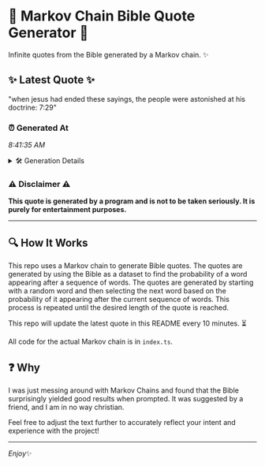 # 📖 Markov Chain Bible Quote Generator 📖

Infinite quotes from the Bible generated by a Markov chain. ✨

## ✨ Latest Quote ✨
"when jesus had ended these sayings, the people were astonished at his doctrine: 7:29"

### ⏰ Generated At
*8:41:35 AM*

<details>
    <summary>🛠️ Generation Details</summary>
    <p>
        <strong>🌱 Seed:</strong> when<br>
        <strong>🔄 Iterations:</strong> 13<br>
        <strong>📜 Context History:</strong><br>[ when ]: jesus<br>[ when, jesus ]: had<br>[ when, jesus, had ]: ended<br>[ when, jesus, had, ended ]: these<br>[ when, jesus, had, ended, these ]: sayings,<br>[ when, jesus, had, ended, these, sayings, ]: the<br>[ jesus, had, ended, these, sayings,, the ]: people<br>[ had, ended, these, sayings,, the, people ]: were<br>[ ended, these, sayings,, the, people, were ]: astonished<br>[ these, sayings,, the, people, were, astonished ]: at<br>[ sayings,, the, people, were, astonished, at ]: his<br>[ the, people, were, astonished, at, his ]: doctrine:<br>[ people, were, astonished, at, his, doctrine: ]: 7:29<br>
    </p>
</details>

### ⚠️ Disclaimer ⚠️
**This quote is generated by a program and is not to be taken seriously. It is purely for entertainment purposes.**

---

## 🔍 How It Works

This repo uses a Markov chain to generate Bible quotes. The quotes are generated by using the Bible as a dataset to find the probability of a word appearing after a sequence of words. The quotes are generated by starting with a random word and then selecting the next word based on the probability of it appearing after the current sequence of words. This process is repeated until the desired length of the quote is reached.

This repo will update the latest quote in this README every 10 minutes. ⏳

All code for the actual Markov chain is in `index.ts`.

## ❓ Why

I was just messing around with Markov Chains and found that the Bible surprisingly yielded good results when prompted. 
It was suggested by a friend, and I am in no way christian.

Feel free to adjust the text further to accurately reflect your intent and experience with the project!

---

*Enjoy*✨

